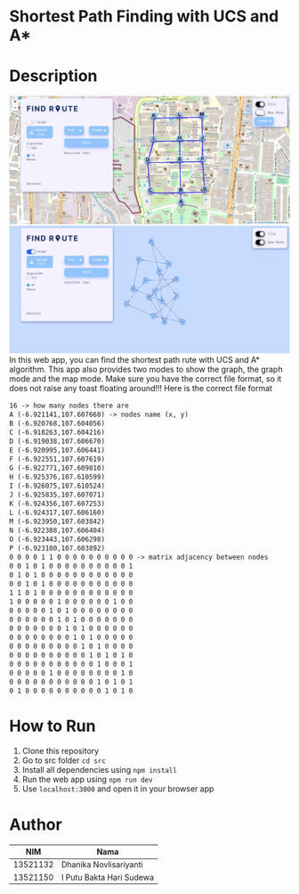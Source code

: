 # Shortest Path Finding with UCS and A*

# Description
![Map](./src/public/apps2.jpg)
![Graph](./src/public/apps.jpg)
In this web app, you can find the shortest path rute with UCS and A* algorithm. This app also provides two modes to show the graph, the graph mode and the map mode. Make sure you have the correct file format, so it does not raise any toast floating around!!! Here is the correct file format
```
16 -> how many nodes there are 
A (-6.921141,107.607668) -> nodes name (x, y)
B (-6.920768,107.604056)
C (-6.918263,107.604216)
D (-6.919038,107.606670)
E (-6.920995,107.606441)
F (-6.922551,107.607619)
G (-6.922771,107.609810)
H (-6.925376,107.610599)
I (-6.926075,107.610524)
J (-6.925835,107.607071)
K (-6.924356,107.607253)
L (-6.924317,107.606160)
M (-6.923950,107.603842)
N (-6.922388,107.606404)
O (-6.923443,107.606298)
P (-6.923100,107.603892)
0 0 0 0 1 1 0 0 0 0 0 0 0 0 0 0 -> matrix adjacency between nodes
0 0 1 0 1 0 0 0 0 0 0 0 0 0 0 1
0 1 0 1 0 0 0 0 0 0 0 0 0 0 0 0
0 0 1 0 1 0 0 0 0 0 0 0 0 0 0 0
1 1 0 1 0 0 0 0 0 0 0 0 0 0 0 0
1 0 0 0 0 0 1 0 0 0 0 0 0 1 0 0
0 0 0 0 0 1 0 1 0 0 0 0 0 0 0 0
0 0 0 0 0 0 1 0 1 0 0 0 0 0 0 0
0 0 0 0 0 0 0 1 0 1 0 0 0 0 0 0
0 0 0 0 0 0 0 0 1 0 1 0 0 0 0 0
0 0 0 0 0 0 0 0 0 1 0 1 0 0 0 0
0 0 0 0 0 0 0 0 0 0 1 0 1 0 1 0
0 0 0 0 0 0 0 0 0 0 0 1 0 0 0 1
0 0 0 0 0 1 0 0 0 0 0 0 0 0 1 0
0 0 0 0 0 0 0 0 0 0 0 1 0 1 0 1
0 1 0 0 0 0 0 0 0 0 0 0 1 0 1 0
```

# How to Run
1. Clone this repository
2. Go to src folder `cd src`
3. Install all dependencies using  `npm install`
4. Run the web app using `npm run dev`
5. Use `localhost:3000` and open it in your browser app


# Author
| NIM  | Nama |
| ------------- | ------------- |
| 13521132  | Dhanika Novlisariyanti |
| 13521150 | I Putu Bakta Hari Sudewa |

